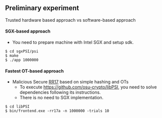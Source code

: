 ## Preliminary experiment

Trusted hardware based approach vs software-based approach


#### SGX-based approach
- You need to prepare machine with Intel SGX and setup sdk.
```
$ cd sgxPSI/psi
$ make
$ ./app 1000000
```

#### Fastest OT-based approach
- Malicious Secure [RR17](https://eprint.iacr.org/2017/769) based on simple hashing and OTs
  - To execute https://github.com/osu-crypto/libPSI, you need to solve dependencies following its instructions.
  - There is no need to SGX implementation.

```
$ cd libPSI
$ bin/frontend.exe -rr17a -n 1000000 -trials 10 
```
